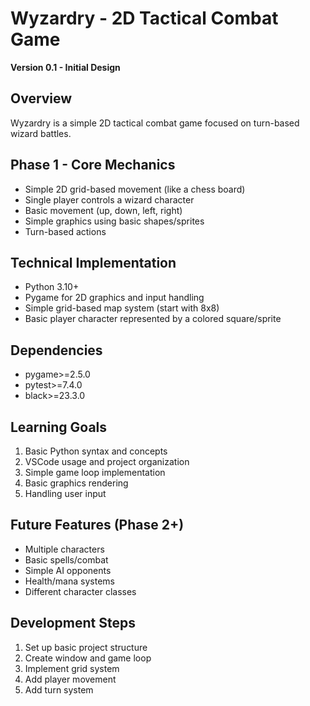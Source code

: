 # Wyzardry - 2D Tactical Combat Game
**Version 0.1 - Initial Design**

## Overview
Wyzardry is a simple 2D tactical combat game focused on turn-based wizard battles.

## Phase 1 - Core Mechanics
- Simple 2D grid-based movement (like a chess board)
- Single player controls a wizard character
- Basic movement (up, down, left, right)
- Simple graphics using basic shapes/sprites
- Turn-based actions

## Technical Implementation
- Python 3.10+
- Pygame for 2D graphics and input handling
- Simple grid-based map system (start with 8x8)
- Basic player character represented by a colored square/sprite


## Dependencies
- pygame>=2.5.0
- pytest>=7.4.0
- black>=23.3.0

## Learning Goals
1. Basic Python syntax and concepts
2. VSCode usage and project organization
3. Simple game loop implementation
4. Basic graphics rendering
5. Handling user input

## Future Features (Phase 2+)
- Multiple characters
- Basic spells/combat
- Simple AI opponents
- Health/mana systems
- Different character classes

## Development Steps
1. Set up basic project structure
2. Create window and game loop
3. Implement grid system
4. Add player movement
5. Add turn system